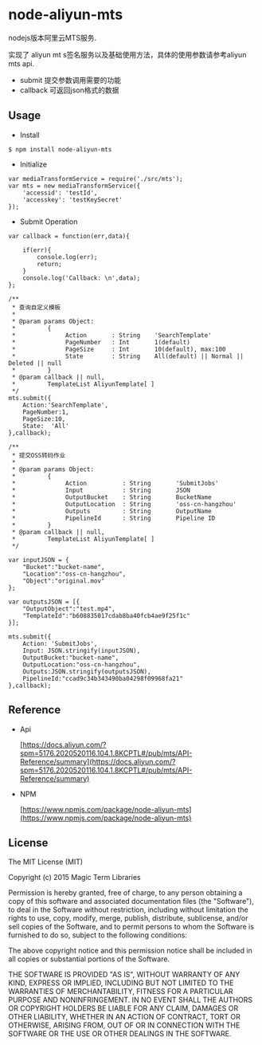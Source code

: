 # node-aliyun-mts

nodejs版本阿里云MTS服务.

实现了 aliyun mt s签名服务以及基础使用方法，具体的使用参数请参考aliyun mts api.

* submit    提交参数调用需要的功能
* callback 可返回json格式的数据

## Usage

- Install 

```
$ npm install node-aliyun-mts
```

- Initialize

```
var mediaTransformService = require('./src/mts');
var mts = new mediaTransformService({
    'accessid': 'testId',
    'accesskey': 'testKeySecret'
});

```

- Submit Operation

```
var callback = function(err,data){

    if(err){
        console.log(err);
        return;
    }
    console.log('Callback: \n',data);
};

/**
 * 查询自定义模板
 *
 * @param params Object:
 *         {
 *              Action       : String    'SearchTemplate'
 *              PageNumber   : Int       1(default)
 *              PageSize     : Int       10(default), max:100
 *              State        : String    All(default) || Normal || Deleted || null
 *         }
 * @param callback || null,
 *         TemplateList AliyunTemplate[ ]
 */
mts.submit({
    Action:'SearchTemplate',
    PageNumber:1,
    PageSize:10,
    State:  'All'
},callback);

/**
 * 提交OSS转码作业
 *
 * @param params Object:
 *         {
 *              Action          : String       'SubmitJobs'
 *              Input           : String       JSON
 *              OutputBucket    : String       BucketName
 *              OutputLocation  : String       'oss-cn-hangzhou'
 *              Outputs         : String       OutputName
 *              PipelineId      : String       Pipeline ID
 *         }
 * @param callback || null,
 *         TemplateList AliyunTemplate[ ]
 */

var inputJSON = {
    "Bucket":"bucket-name",
    "Location":"oss-cn-hangzhou",
    "Object":"original.mov"
};

var outputsJSON = [{
    "OutputObject":"test.mp4",
    "TemplateId":"b608835017cdab8ba40fcb4ae9f25f1c"
}];

mts.submit({
    Action: 'SubmitJobs',
    Input: JSON.stringify(inputJSON),
    OutputBucket:"bucket-name",
    OutputLocation:"oss-cn-hangzhou",
    Outputs:JSON.stringify(outputsJSON),
    PipelineId:"ccad9c34b343490ba04298f09968fa21"
},callback);

```

## Reference

- Api

	[https://docs.aliyun.com/?spm=5176.2020520116.104.1.8KCPTL#/pub/mts/API-Reference/summary](https://docs.aliyun.com/?spm=5176.2020520116.104.1.8KCPTL#/pub/mts/API-Reference/summary)
	
- NPM 

	[https://www.npmjs.com/package/node-aliyun-mts](https://www.npmjs.com/package/node-aliyun-mts)	

## License

The MIT License (MIT)

Copyright (c) 2015 Magic Term Libraries

Permission is hereby granted, free of charge, to any person obtaining a copy
of this software and associated documentation files (the "Software"), to deal
in the Software without restriction, including without limitation the rights
to use, copy, modify, merge, publish, distribute, sublicense, and/or sell
copies of the Software, and to permit persons to whom the Software is
furnished to do so, subject to the following conditions:

The above copyright notice and this permission notice shall be included in all
copies or substantial portions of the Software.

THE SOFTWARE IS PROVIDED "AS IS", WITHOUT WARRANTY OF ANY KIND, EXPRESS OR
IMPLIED, INCLUDING BUT NOT LIMITED TO THE WARRANTIES OF MERCHANTABILITY,
FITNESS FOR A PARTICULAR PURPOSE AND NONINFRINGEMENT. IN NO EVENT SHALL THE
AUTHORS OR COPYRIGHT HOLDERS BE LIABLE FOR ANY CLAIM, DAMAGES OR OTHER
LIABILITY, WHETHER IN AN ACTION OF CONTRACT, TORT OR OTHERWISE, ARISING FROM,
OUT OF OR IN CONNECTION WITH THE SOFTWARE OR THE USE OR OTHER DEALINGS IN THE
SOFTWARE.



